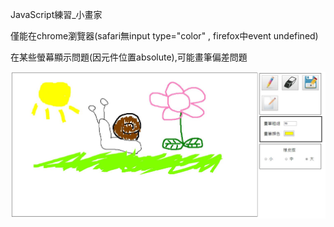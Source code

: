 JavaScript練習_小畫家

僅能在chrome瀏覽器(safari無input type="color" , firefox中event undefined)

在某些螢幕顯示問題(因元件位置absolute),可能畫筆偏差問題

![Screenshot](Painter_screenshot.jpg?raw=true "Screenshot")
